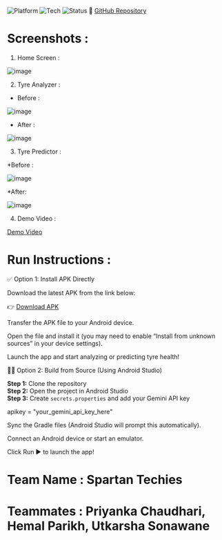 ![Platform](https://img.shields.io/badge/platform-Android-blue)
![Tech](https://img.shields.io/badge/AI-GeminiAPI-red)
![Status](https://img.shields.io/badge/status-Prototype-green)
🔗 [GitHub Repository](https://github.com/hemalparikh/TyreLife-AI)

#  Screenshots :

1. Home Screen :

![image](https://github.com/user-attachments/assets/a46b302e-913b-4e6a-b030-3ba2679f0007)

2. Tyre Analyzer : 

* Before :

![image](https://github.com/user-attachments/assets/28a70a90-ca47-4968-b342-68a21ac7f5c7)

* After : 

![image](https://github.com/user-attachments/assets/83ed16b7-a024-41fb-8949-b97ba40c2edb)

3. Tyre Predictor :

*Before :

![image](https://github.com/user-attachments/assets/94bbbf9d-44a6-4f98-a9a5-6144d77baed1)


*After:

![image](https://github.com/user-attachments/assets/958efec1-1450-4c6f-a1b6-52f0051f8156)

4. Demo Video : 

[Demo Video](https://drive.google.com/file/d/1DERk1uklzRzEwksEA1nAarscrVFxkxYF/view?usp=drivesdk)

# Run Instructions :

✅ Option 1: Install APK Directly

Download the latest APK from the link below:

👉 [Download APK](https://www.mediafire.com/file/3c81clpddppx9pj/app-debug.apk/file)

Transfer the APK file to your Android device.

Open the file and install it (you may need to enable “Install from unknown sources” in your device settings).

Launch the app and start analyzing or predicting tyre health!

🧑‍💻 Option 2: Build from Source (Using Android Studio)

**Step 1:** Clone the repository  
**Step 2:** Open the project in Android Studio  
**Step 3:** Create `secrets.properties` and add your Gemini API key  

apikey = "your_gemini_api_key_here"

Sync the Gradle files (Android Studio will prompt this automatically).

Connect an Android device or start an emulator.

Click Run ▶️ to launch the app!

# Team Name : Spartan Techies
# Teammates : Priyanka Chaudhari, Hemal Parikh, Utkarsha Sonawane
